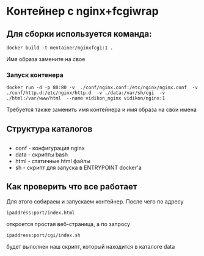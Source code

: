 # Контейнер с nginx+fcgiwrap

## Для сборки используется команда:


`
docker build -t mentainer/nginxfcgi:1 .
`

Имя образа замените на свое

### Запуск контенера

`docker run -d -p 80:80 -v 
./conf/nginx.conf:/etc/nginx/nginx.conf 
-v ./conf/http.d:/etc/nginx/http.d 
-v ./data:/var/sh/cgi 
-v ./html:/var/www/html 
--name vidikon_nginx vidikon/nginx:1`

Требуется также заменить имя контейнера и имя образа на свои имена

## Структура каталогов
## 
- conf - конфигурация nginx
- data - скрипты bash
- html - статичные html файлы
- sh - скрипт для запуска в ENTRYPOINT docker'а

## Как проверить что все работает

Для этого собираем и запускаем контейнер. После чего по адресу

`ipaddress:port/index.html`

откроется простая веб-страница, а по запросу 

`ipaddress:port/cgi/index.sh`

будет выполнен наш скрипт, который находится в каталоге data
